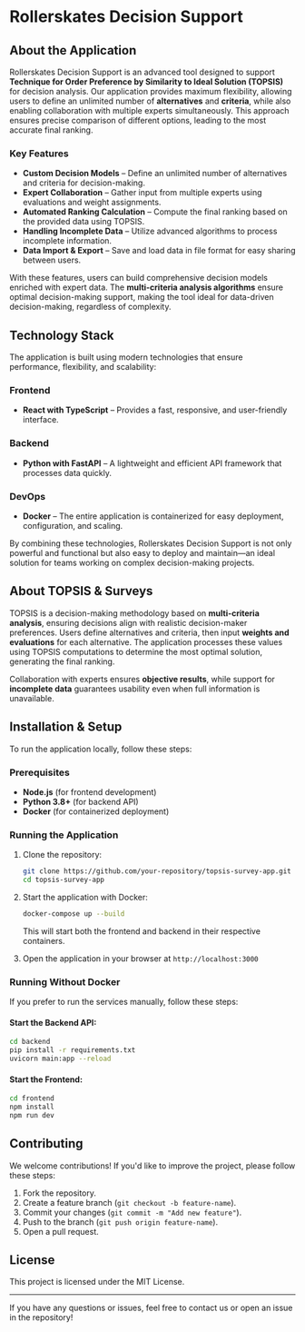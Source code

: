 # Rollerskates Decision Support

## About the Application
Rollerskates Decision Support is an advanced tool designed to support **Technique for Order Preference by Similarity to Ideal Solution (TOPSIS)** for decision analysis. Our application provides maximum flexibility, allowing users to define an unlimited number of **alternatives** and **criteria**, while also enabling collaboration with multiple experts simultaneously. This approach ensures precise comparison of different options, leading to the most accurate final ranking.

### Key Features
- **Custom Decision Models** – Define an unlimited number of alternatives and criteria for decision-making.
- **Expert Collaboration** – Gather input from multiple experts using evaluations and weight assignments.
- **Automated Ranking Calculation** – Compute the final ranking based on the provided data using TOPSIS.
- **Handling Incomplete Data** – Utilize advanced algorithms to process incomplete information.
- **Data Import & Export** – Save and load data in file format for easy sharing between users.

With these features, users can build comprehensive decision models enriched with expert data. The **multi-criteria analysis algorithms** ensure optimal decision-making support, making the tool ideal for data-driven decision-making, regardless of complexity.

## Technology Stack
The application is built using modern technologies that ensure performance, flexibility, and scalability:

### **Frontend**
- **React with TypeScript** – Provides a fast, responsive, and user-friendly interface.

### **Backend**
- **Python with FastAPI** – A lightweight and efficient API framework that processes data quickly.

### **DevOps**
- **Docker** – The entire application is containerized for easy deployment, configuration, and scaling.

By combining these technologies, Rollerskates Decision Support is not only powerful and functional but also easy to deploy and maintain—an ideal solution for teams working on complex decision-making projects.

## About TOPSIS & Surveys
TOPSIS is a decision-making methodology based on **multi-criteria analysis**, ensuring decisions align with realistic decision-maker preferences. Users define alternatives and criteria, then input **weights and evaluations** for each alternative. The application processes these values using TOPSIS computations to determine the most optimal solution, generating the final ranking.

Collaboration with experts ensures **objective results**, while support for **incomplete data** guarantees usability even when full information is unavailable.

## Installation & Setup
To run the application locally, follow these steps:

### Prerequisites
- **Node.js** (for frontend development)
- **Python 3.8+** (for backend API)
- **Docker** (for containerized deployment)

### Running the Application
1. Clone the repository:
   ```sh
   git clone https://github.com/your-repository/topsis-survey-app.git
   cd topsis-survey-app
   ```
2. Start the application with Docker:
   ```sh
   docker-compose up --build
   ```
   This will start both the frontend and backend in their respective containers.

3. Open the application in your browser at `http://localhost:3000`

### Running Without Docker
If you prefer to run the services manually, follow these steps:

#### Start the Backend API:
   ```sh
   cd backend
   pip install -r requirements.txt
   uvicorn main:app --reload
   ```
#### Start the Frontend:
   ```sh
   cd frontend
   npm install
   npm run dev
   ```

## Contributing
We welcome contributions! If you'd like to improve the project, please follow these steps:
1. Fork the repository.
2. Create a feature branch (`git checkout -b feature-name`).
3. Commit your changes (`git commit -m "Add new feature"`).
4. Push to the branch (`git push origin feature-name`).
5. Open a pull request.

## License
This project is licensed under the MIT License.

---

If you have any questions or issues, feel free to contact us or open an issue in the repository!

